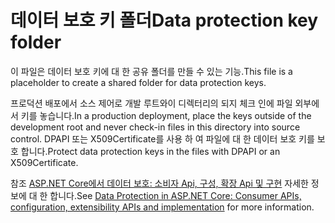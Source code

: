# <a name="data-protection-key-folder"></a><span data-ttu-id="83ec6-101">데이터 보호 키 폴더</span><span class="sxs-lookup"><span data-stu-id="83ec6-101">Data protection key folder</span></span>

<span data-ttu-id="83ec6-102">이 파일은 데이터 보호 키에 대 한 공유 폴더를 만들 수 있는 기능.</span><span class="sxs-lookup"><span data-stu-id="83ec6-102">This file is a placeholder to create a shared folder for data protection keys.</span></span>

<span data-ttu-id="83ec6-103">프로덕션 배포에서 소스 제어로 개발 루트와이 디렉터리의 되지 체크 인에 파일 외부에서 키를 놓습니다.</span><span class="sxs-lookup"><span data-stu-id="83ec6-103">In a production deployment, place the keys outside of the development root and never check-in files in this directory into source control.</span></span> <span data-ttu-id="83ec6-104">DPAPI 또는 X509Certificate를 사용 하 여 파일에 대 한 데이터 보호 키를 보호 합니다.</span><span class="sxs-lookup"><span data-stu-id="83ec6-104">Protect data protection keys in the files with DPAPI or an X509Certificate.</span></span>

<span data-ttu-id="83ec6-105">참조 [ASP.NET Core에서 데이터 보호: 소비자 Api, 구성, 확장 Api 및 구현](https://docs.microsoft.com/aspnet/core/security/data-protection/) 자세한 정보에 대 한 합니다.</span><span class="sxs-lookup"><span data-stu-id="83ec6-105">See [Data Protection in ASP.NET Core: Consumer APIs, configuration, extensibility APIs and implementation](https://docs.microsoft.com/aspnet/core/security/data-protection/) for more information.</span></span>
